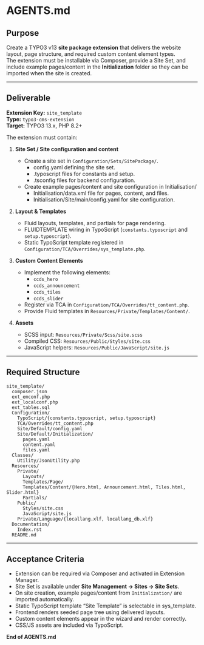 # AGENTS.md

## Purpose
Create a TYPO3 v13 **site package extension** that delivers the website layout, page structure, and required custom content element types.  
The extension must be installable via Composer, provide a Site Set, and include example pages/content in the **Initialization** folder so they can be imported when the site is created.

---

## Deliverable
**Extension Key:** `site_template`  
**Type:** `typo3-cms-extension`  
**Target:** TYPO3 13.x, PHP 8.2+

The extension must contain:

1. **Site Set / Site configuration and content**
    - Create a site set in `Configuration/Sets/SitePackage/`.
        - config.yaml defining the site set.
        - .typoscript files for constants and setup.
        - .tsconfig files for backend configuration.
    - Create example pages/content and site configuration in Initialisation/
      - Initialisation/data.xml file for pages, content, and files.
      - Initialisation/Site/main/config.yaml for site configuration.
2. **Layout & Templates**
    - Fluid layouts, templates, and partials for page rendering.
    - FLUIDTEMPLATE wiring in TypoScript (`constants.typoscript` and `setup.typoscript`).
    - Static TypoScript template registered in `Configuration/TCA/Overrides/sys_template.php`.

3. **Custom Content Elements**
    - Implement the following elements:
        - `ccds_hero`
        - `ccds_announcement`
        - `ccds_tiles`
        - `ccds_slider`
    - Register via TCA in `Configuration/TCA/Overrides/tt_content.php`.
    - Provide Fluid templates in `Resources/Private/Templates/Content/`.

4. **Assets**
    - SCSS input: `Resources/Private/Scss/site.scss`
    - Compiled CSS: `Resources/Public/Styles/site.css`
    - JavaScript helpers: `Resources/Public/JavaScript/site.js`

---

## Required Structure
```
site_template/
  composer.json
  ext_emconf.php
  ext_localconf.php
  ext_tables.sql
  Configuration/
    TypoScript/{constants.typoscript, setup.typoscript}
    TCA/Overrides/tt_content.php
    Site/Default/config.yaml
    Site/Default/Initialization/
      pages.yaml
      content.yaml
      files.yaml
  Classes/
    Utility/JsonUtility.php
  Resources/
    Private/
      Layouts/
      Templates/Page/
      Templates/Content/{Hero.html, Announcement.html, Tiles.html, Slider.html}
      Partials/
    Public/
      Styles/site.css
      JavaScript/site.js
    Private/Language/{locallang.xlf, locallang_db.xlf}
  Documentation/
    Index.rst
  README.md
```

---

## Acceptance Criteria
- Extension can be required via Composer and activated in Extension Manager.
- Site Set is available under **Site Management → Sites → Site Sets**.
- On site creation, example pages/content from `Initialization/` are imported automatically.
- Static TypoScript template “Site Template” is selectable in sys_template.
- Frontend renders seeded page tree using delivered layouts.
- Custom content elements appear in the wizard and render correctly.
- CSS/JS assets are included via TypoScript.

**End of AGENTS.md**
